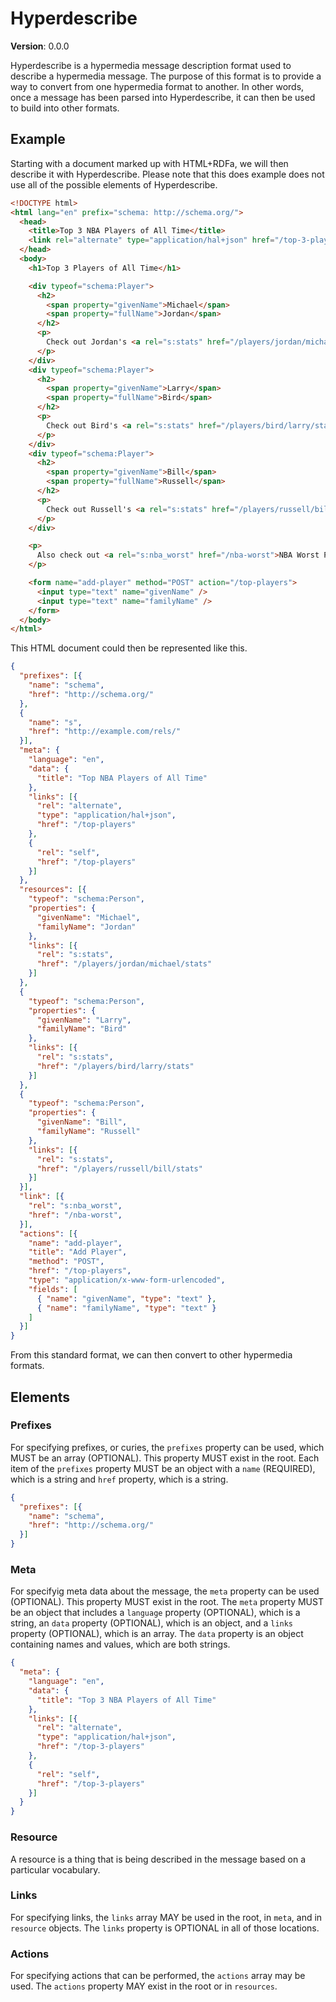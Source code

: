 # Hyperdescribe

**Version**: 0.0.0

Hyperdescribe is a hypermedia message description format used to describe a hypermedia message. The purpose of this format is to provide a way to convert from one hypermedia format to another. In other words, once a message has been parsed into Hyperdescribe, it can then be used to build into other formats.

## Example

Starting with a document marked up with HTML+RDFa, we will then describe it with Hyperdescribe. Please note that this does example does not use all of the possible elements of Hyperdescribe.

```html
<!DOCTYPE html>
<html lang="en" prefix="schema: http://schema.org/">
  <head>
    <title>Top 3 NBA Players of All Time</title>
    <link rel="alternate" type="application/hal+json" href="/top-3-players">
  </head>
  <body>
    <h1>Top 3 Players of All Time</h1>

    <div typeof="schema:Player">
      <h2>
        <span property="givenName">Michael</span>
        <span property="fullName">Jordan</span>
      </h2>
      <p>
        Check out Jordan's <a rel="s:stats" href="/players/jordan/michael/stats">stats</a>.
      </p>
    </div>
    <div typeof="schema:Player">
      <h2>
        <span property="givenName">Larry</span>
        <span property="fullName">Bird</span>
      </h2>
      <p>
        Check out Bird's <a rel="s:stats" href="/players/bird/larry/stats">stats</a>.
      </p>
    </div>
    <div typeof="schema:Player">
      <h2>
        <span property="givenName">Bill</span>
        <span property="fullName">Russell</span>
      </h2>
      <p>
        Check out Russell's <a rel="s:stats" href="/players/russell/bill/stats">stats</a>.
      </p>
    </div>

    <p>
      Also check out <a rel="s:nba_worst" href="/nba-worst">NBA Worst Players</a>.
    </p>

    <form name="add-player" method="POST" action="/top-players">
      <input type="text" name="givenName" />
      <input type="text" name="familyName" />
    </form>
  </body>
</html>
```

This HTML document could then be represented like this.

```json
{
  "prefixes": [{
    "name": "schema",
    "href": "http://schema.org/"
  },
  {
    "name": "s",
    "href": "http://example.com/rels/"
  }],
  "meta": {
    "language": "en",
    "data": {
      "title": "Top NBA Players of All Time"
    },
    "links": [{
      "rel": "alternate",
      "type": "application/hal+json",
      "href": "/top-players"
    },
    {
      "rel": "self",
      "href": "/top-players"
    }]
  },
  "resources": [{
    "typeof": "schema:Person",
    "properties": {
      "givenName": "Michael",
      "familyName": "Jordan"
    },
    "links": [{
      "rel": "s:stats",
      "href": "/players/jordan/michael/stats"
    }]
  },
  {
    "typeof": "schema:Person",
    "properties": {
      "givenName": "Larry",
      "familyName": "Bird"
    },
    "links": [{
      "rel": "s:stats",
      "href": "/players/bird/larry/stats"
    }]
  },
  {
    "typeof": "schema:Person",
    "properties": {
      "givenName": "Bill",
      "familyName": "Russell"
    },
    "links": [{
      "rel": "s:stats",
      "href": "/players/russell/bill/stats"
    }]
  }],
  "link": [{
    "rel": "s:nba_worst",
    "href": "/nba-worst",
  }],
  "actions": [{
    "name": "add-player",
    "title": "Add Player",
    "method": "POST",
    "href": "/top-players",
    "type": "application/x-www-form-urlencoded",
    "fields": [
      { "name": "givenName", "type": "text" },
      { "name": "familyName", "type": "text" }
    ]
  }]
}
```

From this standard format, we can then convert to other hypermedia formats.

## Elements

### Prefixes

For specifying prefixes, or curies, the `prefixes` property can be used, which MUST be an array (OPTIONAL). This property MUST exist in the root. Each item of the `prefixes` property MUST be an object with a `name` (REQUIRED), which is a string and `href` property, which is a string.

```json
{
  "prefixes": [{
    "name": "schema",
    "href": "http://schema.org/"
  }]
}
```

### Meta

For specifyig meta data about the message, the `meta` property can be used (OPTIONAL). This property MUST exist in the root. The `meta` property MUST be an object that includes a `language` property (OPTIONAL), which is a string, an `data` property (OPTIONAL), which is an object, and a `links` property (OPTIONAL), which is an array. The `data` property is an object containing names and values, which are both strings.

```json
{
  "meta": {
    "language": "en",
    "data": {
      "title": "Top 3 NBA Players of All Time"
    },
    "links": [{
      "rel": "alternate",
      "type": "application/hal+json",
      "href": "/top-3-players"
    },
    {
      "rel": "self",
      "href": "/top-3-players"
    }]
  }
}
```

### Resource

A resource is a thing that is being described in the message based on a particular vocabulary.

### Links

For specifying links, the `links` array MAY be used in the root, in `meta`, and in `resource` objects. The `links` property is OPTIONAL in all of those locations.

### Actions

For specifying actions that can be performed, the `actions` array may be used. The `actions` property MAY exist in the root or in `resources`.









